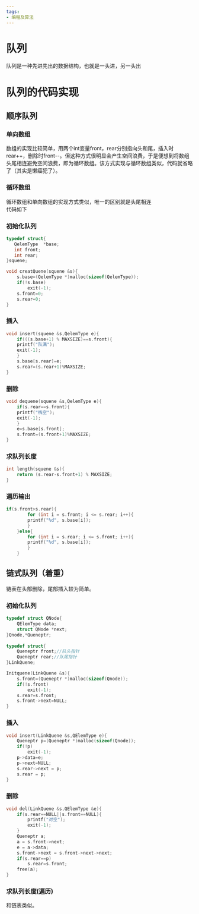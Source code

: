 ```yaml
---
tags:
- 编程及算法
---
```


# 队列

队列是一种先进先出的数据结构，也就是一头进，另一头出

# 队列的代码实现

## 顺序队列

### 单向数组

数组的实现比较简单，用两个int变量front，rear分别指向头和尾，插入时rear++，删除时front--。但这种方式很明显会产生空间浪费，于是便想到将数组头尾相连避免空间浪费，即为循环数组。该方式实现与循环数组类似，代码就省略了（其实是懒癌犯了）。

### 循环数组

循环数组和单向数组的实现方式类似，唯一的区别就是头尾相连<br>
代码如下

### 初始化队列

```c
typedef struct{
   QelemType  *base;
   int front;
   int rear;
}squene;

void creatQuene(squene &s){
	s.base=(QelemType *)malloc(sizeof(QelemType));
	if(!s.base)
		exit(-1);
	s.front=0;
	s.rear=0;
}

```

### 插入

```c
void insert(squene &s,QelemType e){
	if(((s.base+1) % MAXSIZE)==s.front){
	printf("队满");
	exit(-1);
	}
	s.base[s.rear]=e;
	s.rear=(s.rear+1)%MAXSIZE;
}
```

### 删除

```c
void dequene(squene &s,QelemType e){
	if(s.rear==s.front){
	printf("栈空");
	exit(-1);
	}
	e=s.base[s.front];
	s.front=(s.front+1)%MAXSIZE;
}
```

### 求队列长度

```c
int length(squene &s){
	return (s.rear-s.front+1) % MAXSIZE;
}	
```

### 遍历输出

```c
if(s.front>s.rear){
		for (int i = s.front; i <= s.rear; i++){
		printf("%d", s.base[i]);
		}
	}else{
		for (int i = s.rear; i <= s.front; i++){
		printf("%d", s.base[i]);
		}
	}
```

## 链式队列（着重）

链表在头部删除，尾部插入较为简单。

### 初始化队列

```c
typedef struct QNode{
	QElemType data;
	struct QNode *next;
}Qnode,*Queneptr;
	
typedef struct{
	Queneptr front;//队头指针
	Queneptr rear;//队尾指针
}LinkQuene;	

Initquene(LinkQuene &s){
	s.front=(Queneptr *)malloc(sizeof(Qnode));
	if(!s.front)
		exit(-1);
	s.rear=s.front;
	s.front->next=NULL;
}

```

### 插入

```c
void insert(LinkQuene &s,QElemType e){
	Queneptr p=(Queneptr *)malloc(sizeof(Qnode));
	if(!p)
		exit(-1);
	p->data=e;
	p->next=NULL;
	s.rear->next = p;
	s.rear = p;
}
```

### 删除

```c
void del(LinkQuene &s,QElemType &e){
	if(s.rear==NULL||s.front==NULL){
		printf("对空");
		exit(-1);
	}
	Queneptr a;
	a = s.front->next;
	e = a->data;
	s.front->next = s.front->next->next;
	if(s.rear==p)
		s.rear=s.front;
	free(a);
}
```

### 求队列长度(遍历)

和链表类似。

